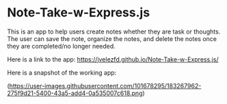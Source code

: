 # Note-Take-w-Express.js


This is an app to help users create notes whether they are task or thoughts. The user can save the note, organize the notes, and delete the notes once they are completed/no longer needed.

Here is a link to the app: https://jvelezfd.github.io/Note-Take-w-Express.js/

Here is a snapshot of the working app:

(https://user-images.githubusercontent.com/101678295/183267962-275f9d21-5400-43a5-add4-0a535007c618.png)
